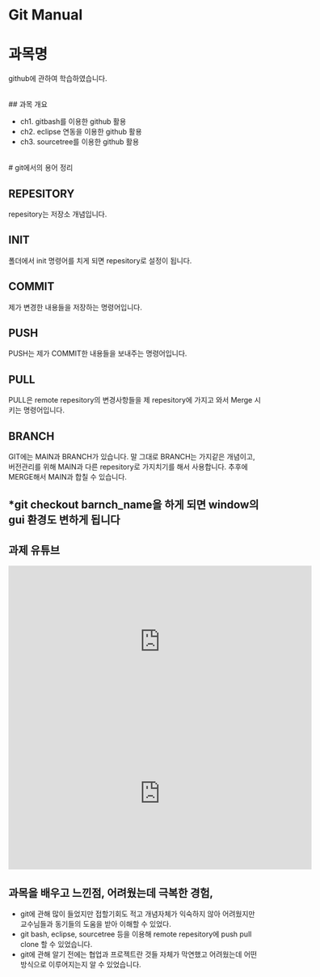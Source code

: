 # Git Manual


# 과목명 

github에 관하여 학습하였습니다. 

<br>
## 과목 개요

 - ch1. gitbash를 이용한 github 활용
 - ch2. eclipse 연동을 이용한 github 활용
 - ch3. sourcetree를 이용한 github 활용

<br>
# git에서의 용어 정리 

## REPESITORY
repesitory는 저장소 개념입니다. 

## INIT
폴더에서 init 명령어를 치게 되면 repesitory로 설정이 됩니다. 

## COMMIT
제가 변경한 내용들을 저장하는 명령어입니다. 

## PUSH
PUSH는 제가 COMMIT한 내용들을 보내주는 명령어입니다.  

## PULL
PULL은 remote repesitory의 변경사항들을 제 repesitory에 가지고 와서 Merge 시키는 명령어입니다. 

## BRANCH
GIT에는 MAIN과 BRANCH가 있습니다. 말 그대로 BRANCH는 가지같은 개념이고, 버전관리를 위해 MAIN과 다른 repesitory로 가지치기를 해서 사용합니다. 추후에 MERGE해서 MAIN과 합칠 수 있습니다.  

## *git checkout barnch_name을 하게 되면 window의 gui 환경도 변하게 됩니다




## 과제 유튜브



   <iframe width="600" height="300" src="https://www.youtube.com/embed/CVxhqDPNPZg" title="YouTube video player" frameborder="0" allow="accelerometer; autoplay; clipboard-write; encrypted-media; gyroscope; picture-in-picture" allowfullscreen></iframe>
   
  <iframe width="600" height="300" src="https://www.youtube.com/embed/7H6BWGedAKI" title="YouTube video player" frameborder="0" allow="accelerometer; autoplay; clipboard-write; encrypted-media; gyroscope; picture-in-picture" allowfullscreen></iframe>
   







<br>

## 과목을 배우고 느낀점, 어려웠는데 극복한 경험,  
  - git에 관해 많이 들었지만 접할기회도 적고 개념자체가 익숙하지 않아 어려웠지만 교수님들과 동기들의 도움을 받아 이해할 수 있었다.
  - git bash, eclipse, sourcetree 등을 이용해 remote repesitory에 push pull clone 할 수 있었습니다.  
  - git에 관해 알기 전에는 협업과 프로젝트란 것들 자체가 막연했고 어려웠는데 어떤 방식으로 이루어지는지 알 수 있었습니다. 

